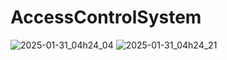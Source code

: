 ﻿# AccessControlSystem

![2025-01-31_04h24_04](https://github.com/user-attachments/assets/93952776-e234-4b35-b4fb-63fd826cf11b)
![2025-01-31_04h24_21](https://github.com/user-attachments/assets/7aa11675-4503-41bd-a158-fb917973da35)
